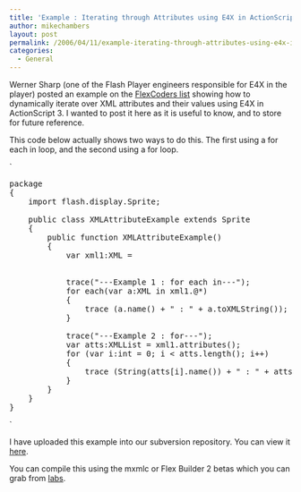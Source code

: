 ```yaml
---
title: 'Example : Iterating through Attributes using E4X in ActionScript 3'
author: mikechambers
layout: post
permalink: /2006/04/11/example-iterating-through-attributes-using-e4x-in-actionscript-3/
categories:
  - General
---
```



Werner Sharp (one of the Flash Player engineers responsible for E4X in the player) posted an example on the [FlexCoders list][1] showing how to dynamically iterate over XML attributes and their values using E4X in ActionScript 3. I wanted to post it here as it is useful to know, and to store for future reference.  
<!--more-->

This code below actually shows two ways to do this. The first using a for each in loop, and the second using a for loop.

`
<pre>package
{
	import flash.display.Sprite;

	public class XMLAttributeExample extends Sprite
	{
		public function XMLAttributeExample()
		{
			var xml1:XML = <Node1 a='b' c='d' e='f' g='h'/>


			trace("---Example 1 : for each in---");
			for each(var a:XML in xml1.@*) 
			{
				trace (a.name() + " : " + a.toXMLString());
			}		
			
			trace("---Example 2 : for---");
			var atts:XMLList = xml1.attributes();
			for (var i:int = 0; i < atts.length(); i++)
			{
				trace (String(atts[i].name()) + " : " + atts[i].toXMLString());
			}			
		}
	}
}
</pre>
<p>`

I have uploaded this example into our subversion repository. You can view it [here][2].

You can compile this using the mxmlc or Flex Builder 2 betas which you can grab from [labs][3].

 [1]: http://groups.yahoo.com/group/flexcoders/
 [2]: http://labs.macromedia.com/svn/flashplatform/?/projects/actionscriptsamples/trunk/src/actionscript3/e4x/AttributeLoopingExample/
 [3]: http://www.macromedia.com/go/labs_flex2_downloads